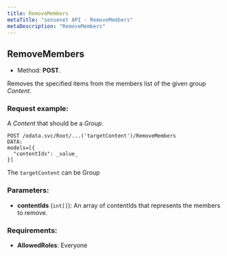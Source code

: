 ```yaml
---
title: RemoveMembers
metaTitle: "sensenet API - RemoveMembers"
metaDescription: "RemoveMembers"
---
```


## RemoveMembers
- Method: **POST**.

Removes the specified items from the members list of the given group _Content_.

### Request example:
A _Content_ that should be a _Group_.
```
POST /odata.svc/Root/...('targetContent')/RemoveMembers
DATA:
models=[{
  "contentIds": _value_
}]
```
The `targetContent` can be Group
### Parameters:
- **contentIds** (`int[]`): An array of contentIds that represents the members to remove.

### Requirements:
- **AllowedRoles**: Everyone

